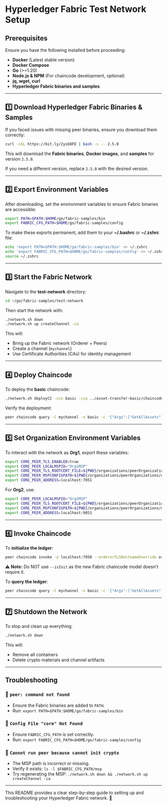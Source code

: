 # Hyperledger Fabric Test Network Setup

## Prerequisites
Ensure you have the following installed before proceeding:
- **Docker** (Latest stable version)
- **Docker Compose**
- **Go** (>=1.20)
- **Node.js & NPM** (For chaincode development, optional)
- **jq, wget, curl**
- **Hyperledger Fabric binaries and samples**

---

## 1️⃣ Download Hyperledger Fabric Binaries & Samples
If you faced issues with missing peer binaries, ensure you download them correctly:

```bash
curl -sSL https://bit.ly/2ysbOFE | bash -s -- 2.5.0
```
This will download the **Fabric binaries**, **Docker images**, and **samples** for version `2.5.0`.

If you need a different version, replace `2.5.0` with the desired version.

---

## 2️⃣ Export Environment Variables
After downloading, set the environment variables to ensure Fabric binaries are accessible:

```bash
export PATH=$PATH:$HOME/go/fabric-samples/bin
export FABRIC_CFG_PATH=$HOME/go/fabric-samples/config
```

To make these exports permanent, add them to your **~/.bashrc** or **~/.zshrc** file:
```bash
echo 'export PATH=$PATH:$HOME/go/fabric-samples/bin' >> ~/.zshrc
echo 'export FABRIC_CFG_PATH=$HOME/go/fabric-samples/config' >> ~/.zshrc
source ~/.zshrc
```

---

## 3️⃣ Start the Fabric Network
Navigate to the **test-network** directory:
```bash
cd ~/go/fabric-samples/test-network
```
Then start the network with:
```bash
./network.sh down
./network.sh up createChannel -ca
```
This will:
- Bring up the Fabric network (Orderer + Peers)
- Create a channel (`mychannel`)
- Use Certificate Authorities (CAs) for identity management

---

## 4️⃣ Deploy Chaincode
To deploy the **basic** chaincode:
```bash
./network.sh deployCC -ccn basic -ccp ../asset-transfer-basic/chaincode-go -ccl go
```

Verify the deployment:
```bash
peer chaincode query -C mychannel -n basic -c '{"Args":["GetAllAssets"]}'
```

---

## 5️⃣ Set Organization Environment Variables
To interact with the network as **Org1**, export these variables:
```bash
export CORE_PEER_TLS_ENABLED=true
export CORE_PEER_LOCALMSPID="Org1MSP"
export CORE_PEER_TLS_ROOTCERT_FILE=${PWD}/organizations/peerOrganizations/org1.example.com/peers/peer0.org1.example.com/tls/ca.crt
export CORE_PEER_MSPCONFIGPATH=${PWD}/organizations/peerOrganizations/org1.example.com/users/Admin@org1.example.com/msp
export CORE_PEER_ADDRESS=localhost:7051
```
For **Org2**, use:
```bash
export CORE_PEER_LOCALMSPID="Org2MSP"
export CORE_PEER_TLS_ROOTCERT_FILE=${PWD}/organizations/peerOrganizations/org2.example.com/peers/peer0.org2.example.com/tls/ca.crt
export CORE_PEER_MSPCONFIGPATH=${PWD}/organizations/peerOrganizations/org2.example.com/users/Admin@org2.example.com/msp
export CORE_PEER_ADDRESS=localhost:9051
```

---

## 6️⃣ Invoke Chaincode
To **initialize the ledger**:
```bash
peer chaincode invoke -o localhost:7050 --ordererTLSHostnameOverride orderer.example.com --tls --cafile ${PWD}/organizations/ordererOrganizations/example.com/orderers/orderer.example.com/msp/tlscacerts/tlsca.example.com-cert.pem -C mychannel -n basic -c '{"Args":["InitLedger"]}'
```
⚠️ **Note:** Do NOT use `--isInit` as the new Fabric chaincode model doesn't require it.

To **query the ledger**:
```bash
peer chaincode query -C mychannel -n basic -c '{"Args":["GetAllAssets"]}'
```

---

## 7️⃣ Shutdown the Network
To stop and clean up everything:
```bash
./network.sh down
```

This will:
- Remove all containers
- Delete crypto materials and channel artifacts

---

## Troubleshooting

### 🛑 `peer: command not found`
- Ensure the Fabric binaries are added to `PATH`.
- Run: `export PATH=$PATH:$HOME/go/fabric-samples/bin`

### 🛑 `Config File "core" Not Found`
- Ensure `FABRIC_CFG_PATH` is set correctly.
- Run: `export FABRIC_CFG_PATH=$HOME/go/fabric-samples/config`

### 🛑 `Cannot run peer because cannot init crypto`
- The MSP path is incorrect or missing.
- Verify it exists: `ls -l $FABRIC_CFG_PATH/msp`
- Try regenerating the MSP: `./network.sh down && ./network.sh up createChannel -ca`

---

This README provides a clear step-by-step guide to setting up and troubleshooting your Hyperledger Fabric network. 🚀

